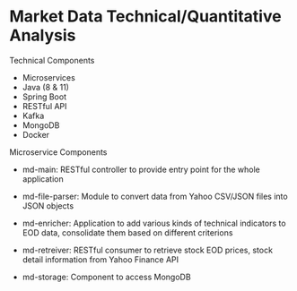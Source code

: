 # Market Data Technical/Quantitative Analysis

Technical Components
- Microservices
- Java (8 & 11)
- Spring Boot
- RESTful API
- Kafka
- MongoDB
- Docker

Microservice Components
- md-main: RESTful controller to provide entry point for the whole application

- md-file-parser: Module to convert data from Yahoo CSV/JSON files into JSON objects

- md-enricher: Application to add various kinds of technical indicators to EOD data, consolidate them based on different criterions 

- md-retreiver: RESTful consumer to retrieve stock EOD prices, stock detail information from Yahoo Finance API 

- md-storage: Component to access MongoDB
